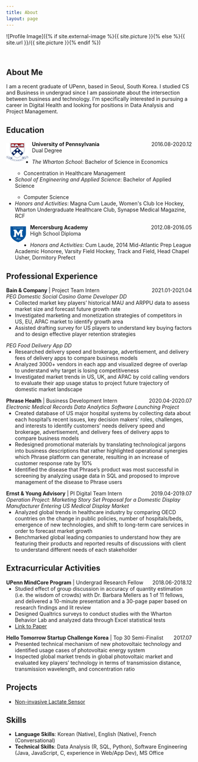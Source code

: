 ```yaml
---
title: About
layout: page
---
```

![Profile Image]({% if site.external-image %}{{ site.picture }}{% else %}{{ site.url }}/{{ site.picture }}{% endif %})

<br>
<h2>About Me</h2>
<p>
I am a recent graduate of UPenn, based in Seoul, South Korea. I studied CS and Business in undergrad since I am passionate about the intersection between business and technology.
I'm specifically interested in pursuing a career in Digital Health and looking for positions in Data Analysis and Project Management.
</p>

<h2>Education</h2>
<p><img src="/assets/images/upenn_shield.png" style="width:60px;height:50px;float:left;margin:5px 10px 0px 0px"></p>
<p><strong> University of Pennsylvania </strong>
<span style="float: right;"> 2016.08-2020.12 </span> <br> Dual Degree</p>
<ul>
	<li><i>The Wharton School</i>: Bachelor of Science in Economics</li>
	<ul>
      <li>Concentration in Healthcare Management</li>
    </ul>
	<li><i>School of Engineering and Applied Science</i>: Bachelor of Applied Science</li>
	<ul>
      <li>Computer Science </li>
    </ul>
  <li><i>Honors and Activities</i>: Magna Cum Laude, Women's Club Ice Hockey, Wharton Undergraduate Healthcare Club, Synapse Medical Magazine, RCF</li>
</ul>

<p> <img src="/assets/images/mburg_shield.png" style="width:45px;height:45px;float:left; padding-left: 10px; margin:5px 10px 10px 0px"></p>
<p><strong> Mercersburg Academy </strong>
<span style="float: right;"> 2012.08-2016.05 </span>
<br> High School Diploma </p>
<ul style="margin-top:0;">
	<li><i>Honors and Activities</i>: Cum Laude, 2014 Mid-Atlantic Prep League Academic Honoree, Varsity Field Hockey, Track and Field, Head Chapel Usher, Dormitory Prefect</li>
	</ul>

<h2>Professional Experience</h2>
<p style="margin-bottom:0"><strong>Bain & Company</strong> | Project Team Intern <span style="float: right;"> 2021.01-2021.04 </span></p>
<p style="margin-top:0;margin-bottom:0;"><i>PEG Domestic Social Casino Game Developer DD</i></p>
<ul style="margin-top:0;">
	<li> Collected market key players’ historical MAU and ARPPU data to assess market size and forecast future growth rate</li>
	<li>Investigated marketing and monetization strategies of competitors in US, EU, APAC market to identify growth area</li>
	<li>Assisted drafting survey for US players to understand key buying factors and to design effective player retention strategies</li></ul>
<p style="margin-top:0;margin-bottom:0;"><i>PEG Food Delivery App DD</i></p>
<ul style="margin-top:0;">
	<li>Researched delivery speed and brokerage, advertisement, and delivery fees of delivery apps to compare business models</li>
	<li>Analyzed 3000+ vendors in each app and visualized degree of overlap to understand why target is losing competitiveness</li>
	<li>Investigated market trends in US, UK, and APAC by cold calling vendors to evaluate their app usage status to project future trajectory of domestic market landscape
</li>
</ul>

<p style="margin-bottom:0"><strong>Phrase Health</strong> | Business Development Intern <span style="float: right;"> 2020.04-2020.07 </span></p>
<p style="margin-top:0;margin-bottom:0;"><i> Electronic Medical Records Data Analytics Software Launching Project</i></p>
<ul style="margin-top:0;">
	<li>Created database of US major hospital systems by collecting data about each hospital’s recent issues, key decision makers’ roles, challenges, and interests to identify customers’ needs delivery speed and brokerage, advertisement, and delivery fees of delivery apps to compare business models</li>
	<li> Redesigned promotional materials by translating technological jargons into business descriptions that rather highlighted operational synergies which Phrase platform can generate, resulting in an increase of customer response rate by 10% </li>
	<li> Identified the disease that Phrase’s product was most successful in screening by analyzing usage data in SQL and proposed to improve management of the disease to Phrase users </li>
</ul>

<p style="margin-bottom:0"><strong>Ernst & Young Advisory</strong> | PI Digital Team Intern <span style="float: right;"> 2019.04-2019.07 </span></p>
<p style="margin-top:0;margin-bottom:0;"><i> Operation Project: Marketing Story Set Proposal for a Domestic Display Manufacturer Entering US Medical Display Market</i></p>
<ul style="margin-top:0;">
	<li>Analyzed global trends in healthcare industry by comparing OECD countries on the change in public policies, number of hospitals/beds, emergence of new technologies, and shift to long-term care services in order to forecast market growth</li>
	<li> Benchmarked global leading companies to understand how they are featuring their products and reported results of discussions with client to understand different needs of each stakeholder
 </li>
</ul>

<h2>Extracurricular Activities</h2>
<p style="margin-bottom:0;margin-bottom:0"><strong>UPenn MindCore Program</strong> | Undergrad Research Fellow <span style="float: right;"> 2018.06-2018.12 </span></p>
<ul style="margin-top:0;">
	<li>Studied effect of group discussion in accuracy of quantity estimation (i.e. the wisdom of crowds) with Dr. Barbara Mellers as 1 of 11 fellows, and delivered a 10-minute presentation and a 30-page paper based on research findings and lit review</li>
	<li>Designed Qualtrics surveys to conduct studies with the Wharton Behavior Lab and analyzed data through Excel statistical tests
 </li>
 <li><a href="https://drive.google.com/file/d/1W6wAv1iJV1FUeXkttOIX8SlqZ9lBGRVP/view">Link to Paper</a></li>
</ul>

<p style="margin-bottom:0;margin-bottom:0"><strong>Hello Tomorrow Startup Challenge Korea</strong> | Top 30 Semi-Finalist <span style="float: right;"> 2017.07 </span></p>
<ul style="margin-top:0;">
	<li>Presented technical mechanism of new photovoltaic technology and identified usage cases of photovoltaic energy system</li>
	<li>Inspected global market trends in global photovoltaic market and evaluated key players’ technology in terms of transmission
distance, transmission wavelength, and concentration ratio
 </li>
</ul>

<h2>Projects</h2>

<ul>
	<li><a href="https://github.com/emilyyeeun/LactateSensor">Non-invasive Lactate Sensor</a></li>
</ul>

<h2>Skills</h2>
<ul>
	<li><Strong>Language Skills</strong>: Korean (Native), English (Native), French (Conversational)</li>
	<li><Strong>Technical Skills</strong>: Data Analysis (R, SQL, Python), Software Engineering (Java, JavaScript, C, experience in Web/App Dev), MS Office</li>
</ul>
